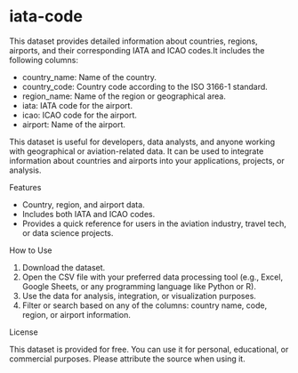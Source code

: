 # iata-code
This dataset provides detailed information about countries, regions, airports, and their corresponding IATA and ICAO codes.It includes the following columns:

- country_name: Name of the country.
- country_code: Country code according to the ISO 3166-1 standard.
- region_name: Name of the region or geographical area.
- iata: IATA code for the airport.
- icao: ICAO code for the airport.
- airport: Name of the airport.
  
This dataset is useful for developers, data analysts, and anyone working with geographical or aviation-related data. It can be used to integrate information about countries and airports into your applications, projects, or analysis.

Features
- Country, region, and airport data.
- Includes both IATA and ICAO codes.
- Provides a quick reference for users in the aviation industry, travel tech, or data science projects.

How to Use
1. Download the dataset.
2. Open the CSV file with your preferred data processing tool (e.g., Excel, Google Sheets, or any programming language like Python or R).
3. Use the data for analysis, integration, or visualization purposes.
4. Filter or search based on any of the columns: country name, code, region, or airport information.
   
License

This dataset is provided for free. You can use it for personal, educational, or commercial purposes. Please attribute the source when using it.
